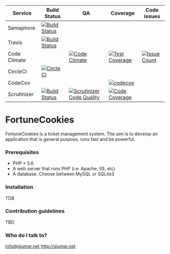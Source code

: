 Service      | Build Status | QA | Coverage | Code issues
-------------|--------------|----|----------|-------------
Semaphore    | [![Build Status](https://semaphoreci.com/api/v1/giumar/fortunecookies/branches/master/badge.svg)](https://semaphoreci.com/giumar/fortunecookies) | | |
Travis       | [![Build Status](https://travis-ci.org/giumar/fortunecookies.svg?branch=master)](https://travis-ci.org/giumar/fortunecookies) | | |
Code Climate | | [![Code Climate](https://codeclimate.com/github/giumar/fortunecookies/badges/gpa.svg)](https://codeclimate.com/github/giumar/fortunecookies) | [![Test Coverage](https://codeclimate.com/github/giumar/fortunecookies/badges/coverage.svg)](https://codeclimate.com/github/giumar/fortunecookies/coverage) | [![Issue Count](https://codeclimate.com/github/giumar/fortunecookies/badges/issue_count.svg)](https://codeclimate.com/github/giumar/fortunecookies)
CircleCI     | [![CircleCI](https://circleci.com/bb/giumar/fortunecookies.svg?style=svg)](https://circleci.com/bb/giumar/fortunecookies)
CodeCov      | | | [![codecov](https://codecov.io/bb/giumar/fortunecookies/branch/master/graph/badge.svg)](https://codecov.io/bb/giumar/fortunecookies) | |
Scrutinizer  | [![Build Status](https://scrutinizer-ci.com/g/giumar/fortunecookies/badges/build.png?b=master)](https://scrutinizer-ci.com/g/giumar/fortunecookies/build-status/master) | [![Scrutinizer Code Quality](https://scrutinizer-ci.com/g/giumar/fortunecookies/badges/quality-score.png?b=master)](https://scrutinizer-ci.com/g/giumar/fortunecookies/?branch=master) | [![Code Coverage](https://scrutinizer-ci.com/g/giumar/fortunecookies/badges/coverage.png?b=master)](https://scrutinizer-ci.com/g/giumar/fortunecookies/?branch=master) | 

# FortuneCookies #

FortuneCookies is a ticket management system. The aim is to develop an application that is general purpose, runs fast and be powerful.

### Prerequisites ###

* PHP > 5.6
* A web server that runs PHP (i.e. Apache, IIS, etc)
* A database. Choose between MySQL or SQLite3

### Installation ###

TDB

### Contribution guidelines ###

TBD

### Who do I talk to? ###

info@giumar.net
http://giumar.net